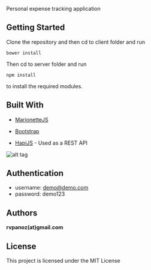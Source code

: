 Personal expense tracking application

## Getting Started

Clone the repository and then cd to client folder and run 

```
bower install
```

Then cd to server folder and run

```
npm install
```

to install the required modules.

## Built With

* [MarionetteJS](http://marionettejs.com/)

* [Bootstrap](https://getbootstrap.com/)

* [HapiJS](http://hapijs.com/) - Used as a REST API

![alt tag](http://104.236.58.95/montra/montra.png)

## Authentication

* username: demo@demo.com
* password: demo123

## Authors

**rvpanoz(at)gmail.com**

## License

This project is licensed under the MIT License

